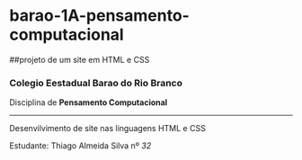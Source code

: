 # barao-1A-pensamento-computacional
##projeto de um site em HTML e CSS

### Colegio Eestadual Barao do Rio Branco
Disciplina de **Pensamento Computacional**

---

Desenvilvimento de site nas linguagens HTML e CSS

Estudante: Thiago Almeida Silva nº *32*


